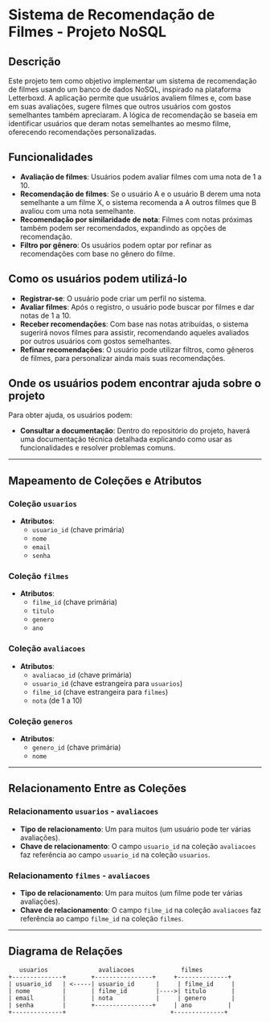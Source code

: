 # Sistema de Recomendação de Filmes - Projeto NoSQL

## Descrição

Este projeto tem como objetivo implementar um sistema de recomendação de filmes usando um banco de dados NoSQL, inspirado na plataforma Letterboxd. A aplicação permite que usuários avaliem filmes e, com base em suas avaliações, sugere filmes que outros usuários com gostos semelhantes também apreciaram. A lógica de recomendação se baseia em identificar usuários que deram notas semelhantes ao mesmo filme, oferecendo recomendações personalizadas.

## Funcionalidades

- **Avaliação de filmes**: Usuários podem avaliar filmes com uma nota de 1 a 10.
- **Recomendação de filmes**: Se o usuário A e o usuário B derem uma nota semelhante a um filme X, o sistema recomenda a A outros filmes que B avaliou com uma nota semelhante.
- **Recomendação por similaridade de nota**: Filmes com notas próximas também podem ser recomendados, expandindo as opções de recomendação.
- **Filtro por gênero**: Os usuários podem optar por refinar as recomendações com base no gênero do filme.

## Como os usuários podem utilizá-lo

- **Registrar-se**: O usuário pode criar um perfil no sistema.
- **Avaliar filmes**: Após o registro, o usuário pode buscar por filmes e dar notas de 1 a 10.
- **Receber recomendações**: Com base nas notas atribuídas, o sistema sugerirá novos filmes para assistir, recomendando aqueles avaliados por outros usuários com gostos semelhantes.
- **Refinar recomendações**: O usuário pode utilizar filtros, como gêneros de filmes, para personalizar ainda mais suas recomendações.

## Onde os usuários podem encontrar ajuda sobre o projeto

Para obter ajuda, os usuários podem:

- **Consultar a documentação**: Dentro do repositório do projeto, haverá uma documentação técnica detalhada explicando como usar as funcionalidades e resolver problemas comuns.

---

## Mapeamento de Coleções e Atributos

### Coleção `usuarios`
- **Atributos**:
  - `usuario_id` (chave primária)
  - `nome`
  - `email`
  - `senha`

### Coleção `filmes`
- **Atributos**:
  - `filme_id` (chave primária)
  - `titulo`
  - `genero`
  - `ano`

### Coleção `avaliacoes`
- **Atributos**:
  - `avaliacao_id` (chave primária)
  - `usuario_id` (chave estrangeira para `usuarios`)
  - `filme_id` (chave estrangeira para `filmes`)
  - `nota` (de 1 a 10)

### Coleção `generos`
- **Atributos**:
  - `genero_id` (chave primária)
  - `nome`


---

## Relacionamento Entre as Coleções

### Relacionamento `usuarios` - `avaliacoes`
- **Tipo de relacionamento**: Um para muitos (um usuário pode ter várias avaliações).
- **Chave de relacionamento**: O campo `usuario_id` na coleção `avaliacoes` faz referência ao campo `usuario_id` na coleção `usuarios`.

### Relacionamento `filmes` - `avaliacoes`
- **Tipo de relacionamento**: Um para muitos (um filme pode ter várias avaliações).
- **Chave de relacionamento**: O campo `filme_id` na coleção `avaliacoes` faz referência ao campo `filme_id` na coleção `filmes`.

---

## Diagrama de Relações

```plaintext
   usuarios              avaliacoes             filmes
+--------------+       +----------------+     +--------------+
| usuario_id   | <-----| usuario_id      |     | filme_id     |
| nome         |       | filme_id        |---->| titulo       |
| email        |       | nota            |     | genero       |
| senha        |       +----------------+     | ano          |
+--------------+                             +--------------+
